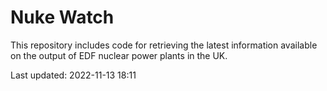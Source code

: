 # Nuke Watch

This repository includes code for retrieving the latest information available on the output of EDF nuclear power plants in the UK.

Last updated: 2022-11-13 18:11
